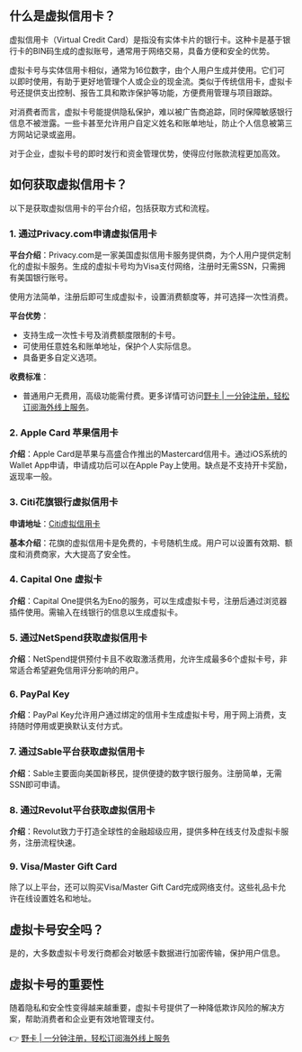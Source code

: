 ## 什么是虚拟信用卡？

虚拟信用卡（Virtual Credit Card）是指没有实体卡片的银行卡。这种卡是基于银行卡的BIN码生成的虚拟账号，通常用于网络交易，具备方便和安全的优势。

虚拟卡号与实体信用卡相似，通常为16位数字，由个人用户生成并使用。它们可以即时使用，有助于更好地管理个人或企业的现金流。类似于传统信用卡，虚拟卡号还提供支出控制、报告工具和欺诈保护等功能，方便费用管理与项目跟踪。

对消费者而言，虚拟卡号能提供隐私保护，难以被广告商追踪，同时保障敏感银行信息不被泄露。一些卡甚至允许用户自定义姓名和账单地址，防止个人信息被第三方网站记录或盗用。

对于企业，虚拟卡号的即时发行和资金管理优势，使得应付账款流程更加高效。

## 如何获取虚拟信用卡？

以下是获取虚拟信用卡的平台介绍，包括获取方式和流程。

### 1. 通过Privacy.com申请虚拟信用卡

**平台介绍**：Privacy.com是一家美国虚拟信用卡服务提供商，为个人用户提供定制化的虚拟卡服务。生成的虚拟卡号均为Visa支付网络，注册时无需SSN，只需拥有美国银行账号。

使用方法简单，注册后即可生成虚拟卡，设置消费额度等，并可选择一次性消费。

**平台优势**：
- 支持生成一次性卡号及消费额度限制的卡号。
- 可使用任意姓名和账单地址，保护个人实际信息。
- 具备更多自定义选项。

**收费标准**：
- 普通用户无费用，高级功能需付费。更多详情可访问[野卡 | 一分钟注册，轻松订阅海外线上服务](https://bit.ly/bewildcard)。

### 2. Apple Card 苹果信用卡

**介绍**：Apple Card是苹果与高盛合作推出的Mastercard信用卡。通过iOS系统的Wallet App申请，申请成功后可以在Apple Pay上使用。缺点是不支持开卡奖励，返现率一般。

### 3. Citi花旗银行虚拟信用卡

**申请地址**：[Citi虚拟信用卡](https://www.cardbenefits.citi.com/Products/Virtual-Account-Numbers)

**基本介绍**：花旗的虚拟信用卡是免费的，卡号随机生成。用户可以设置有效期、额度和消费商家，大大提高了安全性。

### 4. Capital One 虚拟卡

**介绍**：Capital One提供名为Eno的服务，可以生成虚拟卡号，注册后通过浏览器插件使用。需输入在线银行的信息以生成虚拟卡。

### 5. 通过NetSpend获取虚拟信用卡

**介绍**：NetSpend提供预付卡且不收取激活费用，允许生成最多6个虚拟卡号，非常适合希望避免信用评分影响的用户。

### 6. PayPal Key

**介绍**：PayPal Key允许用户通过绑定的信用卡生成虚拟卡号，用于网上消费，支持随时停用或更换默认支付方式。

### 7. 通过Sable平台获取虚拟信用卡

**介绍**：Sable主要面向美国新移民，提供便捷的数字银行服务。注册简单，无需SSN即可申请。

### 8. 通过Revolut平台获取虚拟信用卡

**介绍**：Revolut致力于打造全球性的金融超级应用，提供多种在线支付及虚拟卡服务，注册流程快速。

### 9. Visa/Master Gift Card

除了以上平台，还可以购买Visa/Master Gift Card完成网络支付。这些礼品卡允许在线设置姓名和地址。

## 虚拟卡号安全吗？

是的，大多数虚拟卡号发行商都会对敏感卡数据进行加密传输，保护用户信息。

## 虚拟卡号的重要性

随着隐私和安全性变得越来越重要，虚拟卡号提供了一种降低欺诈风险的解决方案，帮助消费者和企业更有效地管理支付。

👉 [野卡 | 一分钟注册，轻松订阅海外线上服务](https://bit.ly/bewildcard)